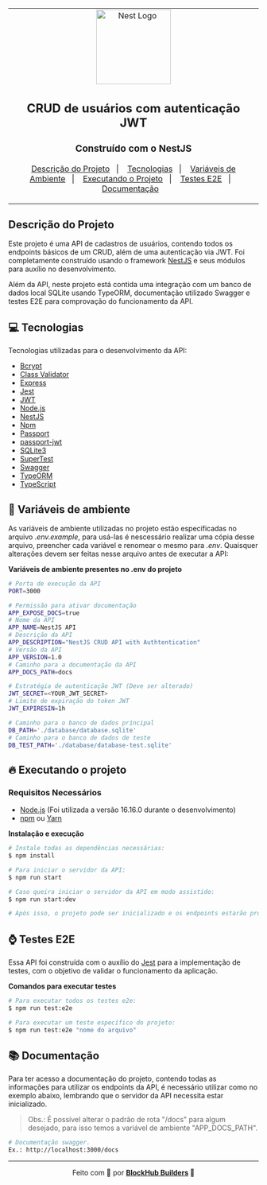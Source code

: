 <table align="center"><tr><td align="center" width="9999">
<a href="http://nestjs.com/" target="blank"><img src="https://nestjs.com/img/logo-small.svg" width="150" alt="Nest Logo" /></a>

<p>
  <h2>CRUD de usuários com autenticação JWT</h2>
  <h3>Construído com o NestJS</h3>
</p>

<p align="center">
  <a href="#descrição-do-projeto">Descrição do Projeto</a>&nbsp;&nbsp;&nbsp;|&nbsp;&nbsp;&nbsp;
  <a href="#computer-tecnologias">Tecnologias</a>&nbsp;&nbsp;&nbsp;|&nbsp;&nbsp;&nbsp;
  <a href="#bookmark-variáveis-de-ambiente">Variáveis de Ambiente</a>&nbsp;&nbsp;&nbsp;|&nbsp;&nbsp;&nbsp;
  <a href="#fire-executando-o-projeto">Executando o Projeto</a>&nbsp;&nbsp;&nbsp;|&nbsp;&nbsp;&nbsp;
  <a href="#watch-testes-e2e">Testes E2E</a>&nbsp;&nbsp;&nbsp;|&nbsp;&nbsp;&nbsp;
  <a href="#books-documentação">Documentação</a>&nbsp;&nbsp;&nbsp;
</p>

</td></tr>
</table>

## Descrição do Projeto

Este projeto é uma API de cadastros de usuários, contendo todos os endpoints básicos de um CRUD, além de uma autenticação via JWT. Foi completamente construído usando o framework [NestJS](https://nestjs.com/) e seus módulos para auxílio no desenvolvimento.

Além da API, neste projeto está contida uma integração com um banco de dados local SQLite usando TypeORM, documentação utilizado Swagger e testes E2E para comprovação do funcionamento da API.

## :computer: Tecnologias

Tecnologias utilizadas para o desenvolvimento da API:

- [Bcrypt](https://www.npmjs.com/package/bcrypt/)
- [Class Validator](https://github.com/typestack/class-validator#readme)
- [Express](https://expressjs.com/pt-br/)
- [Jest](https://jestjs.io/)
- [JWT](https://jwt.io/)
- [Node.js](https://nodejs.org/en/)
- [NestJS](https://nestjs.com/)
- [Npm](https://www.npmjs.com/)
- [Passport](https://www.passportjs.org/)
- [passport-jwt](https://github.com/mikenicholson/passport-jwt)
- [SQLite3](https://github.com/TryGhost/node-sqlite3)
- [SuperTest](https://www.npmjs.com/package/supertest/)
- [Swagger](https://swagger.io/)
- [TypeORM](https://typeorm.io/)
- [TypeScript](https://www.typescriptlang.org/)

## :bookmark: Variáveis de ambiente 

As variáveis de ambiente utilizadas no projeto estão especificadas no arquivo *.env.example*, para usá-las é nescessário realizar uma cópia desse arquivo, preencher cada variável e renomear o mesmo para *.env*. Quaisquer alterações devem ser feitas nesse arquivo antes de executar a API:

**Variáveis de ambiente presentes no .env do projeto**

```bash
# Porta de execução da API
PORT=3000

# Permissão para ativar documentação
APP_EXPOSE_DOCS=true
# Nome da API
APP_NAME=NestJS API
# Descrição da API
APP_DESCRIPTION="NestJS CRUD API with Authtentication"
# Versão da API
APP_VERSION=1.0
# Caminho para a documentação da API
APP_DOCS_PATH=docs

# Estratégia de autenticação JWT (Deve ser alterado)
JWT_SECRET=<YOUR_JWT_SECRET>
# Limite de expiração do token JWT
JWT_EXPIRESIN=1h

# Caminho para o banco de dados príncipal
DB_PATH='./database/database.sqlite'
# Caminho para o banco de dados de teste
DB_TEST_PATH='./database/database-test.sqlite'
```

## :fire: Executando o projeto

### Requisitos Necessários

- [Node.js](https://nodejs.org/en/) (Foi utilizada a versão 16.16.0 durante o desenvolvimento)
- [npm](https://www.npmjs.com/) ou [Yarn](https://classic.yarnpkg.com/)

**Instalação e execução**

```bash
# Instale todas as dependências necessárias:
$ npm install

# Para iniciar o servidor da API:
$ npm run start

# Caso queira iniciar o servidor da API em modo assistido:
$ npm run start:dev

# Após isso, o projeto pode ser inicializado e os endpoints estarão prontos para ser utilizados!
```

## :watch: Testes E2E

Essa API foi construída com o auxílio do [Jest](https://jestjs.io/) para a implementação de testes, com o objetivo de validar o funcionamento da aplicação.

**Comandos para executar testes**

```bash
# Para executar todos os testes e2e:
$ npm run test:e2e

# Para executar um teste específico do projeto:
$ npm run test:e2e "nome do arquivo"
```

## :books: Documentação

Para ter acesso a documentação do projeto, contendo todas as informações para utilizar os
endpoints da API, é necessário utilizar como no exemplo abaixo, lembrando que o servidor
da API necessita estar inicializado.

> Obs.: É possível alterar o padrão de rota "/docs" para algum desejado, para isso temos a variável de ambiente "APP_DOCS_PATH".

```bash
# Documentação swagger.
Ex.: http://localhost:3000/docs
```
---

<p align="center">Feito com 💜 por <strong><a href="https://www.linkedin.com/company/blockhub-builders/">BlockHub Builders</a> 🥰 </strong> </p>
